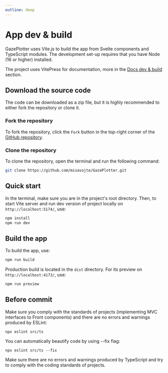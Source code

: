 ```yaml
---
outline: deep
---
```


# App dev & build
GazePlotter uses Vite.js to build the app from Svelte components and TypeScript modules. The development set-up requires that you have Node (16 or higher) installed.

The project uses VitePress for documentation, more in the [Docs dev & build](./docs-dev-build) section.

## Download the source code
The code can be downloaded as a zip file, but it is highly recommended to either fork the repository or clone it.

### Fork the repository
To fork the repository, click the `Fork` button in the top-right corner of the [GitHub repository](https://github.com/misavojte/gazeplotter). 

### Clone the repository
To clone the repository, open the terminal and run the following command:

```bash
git clone https://github.com/misavojte/GazePlotter.git
```

## Quick start
In the terminal, make sure you are in the project's root directory. Then, to start Vite server and run dev version of project locally on `http://localhost:5174/`, use:

```bash
npm install
npm run dev
```

## Build the app
To build the app, use:

```bash
npm run build
```

Production build is located in the `dist` directory. For its preview on `http://localhost:4173/`, use:

```bash
npm run preview
```

## Before commit
Make sure you comply with the standards of projects (implementing MVC interfaces to Front components) and there are no errors and warnings produced by ESLint:
```
npx eslint src/ts
```
You can automatically beautify code by using --fix flag:
```
npx eslint src/ts --fix
```
Make sure there are no errors and warnings produced by TypeScript and try to comply with the coding standards of projects.